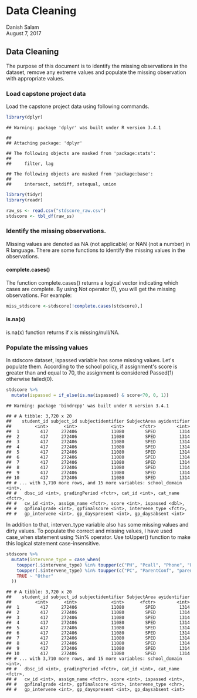 # Data Cleaning
Danish Salam  
August 7, 2017  



## Data Cleaning  

The purpose of this document is to identify the missing observations in the dataset, remove any extreme values and populate the missing observation with appropriate values. 


### Load capstone project data

Load the capstone project data using following commands.


```r
library(dplyr)
```

```
## Warning: package 'dplyr' was built under R version 3.4.1
```

```
## 
## Attaching package: 'dplyr'
```

```
## The following objects are masked from 'package:stats':
## 
##     filter, lag
```

```
## The following objects are masked from 'package:base':
## 
##     intersect, setdiff, setequal, union
```

```r
library(tidyr)
library(readr)

raw_ss <- read.csv("stdscore_raw.csv")
stdscore <- tbl_df(raw_ss) 
```

### Identify the missing observations.
Missing values are denoted as NA (not applicable) or NAN (not a number) in R language. There are some functions to identify the missing values in the observations. 

#### complete.cases()
The function complete.cases() returns a logical vector indicating which cases are complete. By using Not operator (!), you will get the missing observations. For example:

```r
miss_stdscore <-stdscore[!complete.cases(stdscore),]
```
#### is.na(x)
is.na(x) function returns if x is missing/null/NA.


### Populate the missing values 
In stdscore dataset, ispassed variable has some missing values. Let's populate them. According to the school policy, if assignment's score is greater than and equal to 70, the assignment is considered Passed(1) otherwise failed(0). 


```r
stdscore %>% 
  mutate(ispassed = if_else(is.na(ispassed) & score<70, 0, 1))
```

```
## Warning: package 'bindrcpp' was built under R version 3.4.1
```

```
## # A tibble: 3,720 x 20
##    student_id subject_id subjectidentifier SubjectArea ayidentifier
##         <int>      <int>             <int>      <fctr>        <int>
##  1        417     272406             11080        SPED         1314
##  2        417     272406             11080        SPED         1314
##  3        417     272406             11080        SPED         1314
##  4        417     272406             11080        SPED         1314
##  5        417     272406             11080        SPED         1314
##  6        417     272406             11080        SPED         1314
##  7        417     272406             11080        SPED         1314
##  8        417     272406             11080        SPED         1314
##  9        417     272406             11080        SPED         1314
## 10        417     272406             11080        SPED         1314
## # ... with 3,710 more rows, and 15 more variables: school_domain <int>,
## #   dbsc_id <int>, gradingPeriod <fctr>, cat_id <int>, cat_name <fctr>,
## #   cw_id <int>, assign_name <fctr>, score <int>, ispassed <dbl>,
## #   gpfinalgrade <int>, gpfinalscore <int>, intervene_type <fctr>,
## #   gp_intervene <int>, gp_dayspresent <int>, gp_daysabsent <int>
```

In addition to that, interven_type variable also has some missing values and dirty values. To populate the correct and missing values, I have used case_when statement using %in% operator. Use toUpper() function to make this logical statement case-insensitive.


```r
stdscore %>% 
  mutate(intervene_type = case_when(
    toupper(.$intervene_type) %in% toupper(c("PH", "Pcall", "Phone", "P/called", "call phone")) ~ "PhoneCall",
    toupper(.$intervene_type) %in% toupper(c("PC", "ParentConf", "parentconference", "parentconferrence")) ~ "parent Conference",
    TRUE ~ "Other"
  ))
```

```
## # A tibble: 3,720 x 20
##    student_id subject_id subjectidentifier SubjectArea ayidentifier
##         <int>      <int>             <int>      <fctr>        <int>
##  1        417     272406             11080        SPED         1314
##  2        417     272406             11080        SPED         1314
##  3        417     272406             11080        SPED         1314
##  4        417     272406             11080        SPED         1314
##  5        417     272406             11080        SPED         1314
##  6        417     272406             11080        SPED         1314
##  7        417     272406             11080        SPED         1314
##  8        417     272406             11080        SPED         1314
##  9        417     272406             11080        SPED         1314
## 10        417     272406             11080        SPED         1314
## # ... with 3,710 more rows, and 15 more variables: school_domain <int>,
## #   dbsc_id <int>, gradingPeriod <fctr>, cat_id <int>, cat_name <fctr>,
## #   cw_id <int>, assign_name <fctr>, score <int>, ispassed <int>,
## #   gpfinalgrade <int>, gpfinalscore <int>, intervene_type <chr>,
## #   gp_intervene <int>, gp_dayspresent <int>, gp_daysabsent <int>
```

